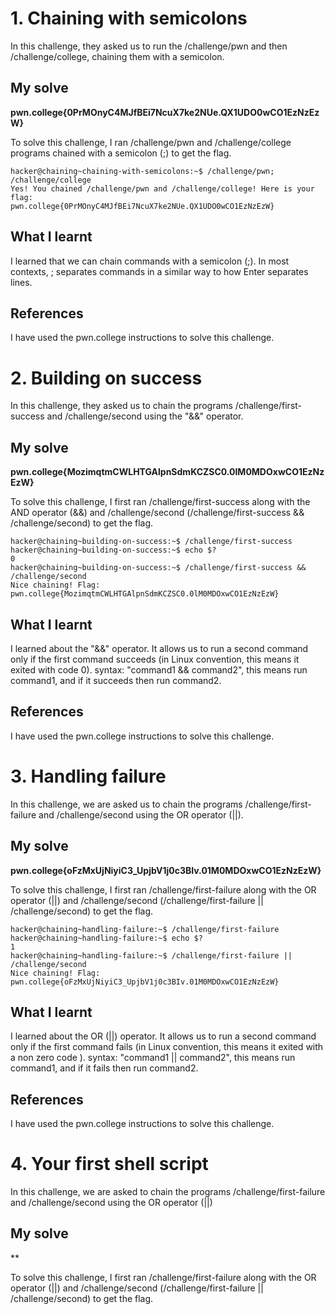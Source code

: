 # 1. Chaining with semicolons
In this challenge, they asked us to run the /challenge/pwn and then /challenge/college, chaining them with a semicolon.

## My solve
**pwn.college{0PrMOnyC4MJfBEi7NcuX7ke2NUe.QX1UDO0wCO1EzNzEzW}**

To solve this challenge, I ran /challenge/pwn and /challenge/college programs chained with a semicolon (;) to get the flag.

```
hacker@chaining~chaining-with-semicolons:~$ /challenge/pwn; /challenge/college
Yes! You chained /challenge/pwn and /challenge/college! Here is your flag:
pwn.college{0PrMOnyC4MJfBEi7NcuX7ke2NUe.QX1UDO0wCO1EzNzEzW}
```

## What I learnt
I learned that we can chain commands with a semicolon (;). In most contexts, ; separates commands in a similar way to how Enter separates lines.

## References
I have used the pwn.college instructions to solve this challenge.

# 2. Building on success
In this challenge, they asked us to chain the programs /challenge/first-success and /challenge/second using the "&&" operator.

## My solve
**pwn.college{MozimqtmCWLHTGAlpnSdmKCZSC0.0lM0MDOxwCO1EzNzEzW}**

To solve this challenge, I first ran /challenge/first-success along with the AND operator (&&) and /challenge/second (/challenge/first-success && /challenge/second) to get the flag. 

```
hacker@chaining~building-on-success:~$ /challenge/first-success
hacker@chaining~building-on-success:~$ echo $?
0
hacker@chaining~building-on-success:~$ /challenge/first-success && /challenge/second
Nice chaining! Flag: pwn.college{MozimqtmCWLHTGAlpnSdmKCZSC0.0lM0MDOxwCO1EzNzEzW}
```

## What I learnt
I learned about the "&&" operator. It allows us to run a second command only if the first command succeeds (in Linux convention, this means it exited with code 0). syntax: "command1 && command2", this means run command1, and if it succeeds then run command2.  

## References
I have used the pwn.college instructions to solve this challenge.

# 3. Handling failure
In this challenge, we are asked us to chain the programs /challenge/first-failure and /challenge/second using the OR operator (||).

## My solve
**pwn.college{oFzMxUjNiyiC3_UpjbV1j0c3BIv.01M0MDOxwCO1EzNzEzW}**

To solve this challenge, I first ran /challenge/first-failure along with the OR operator (||) and /challenge/second (/challenge/first-failure || /challenge/second) to get the flag. 

```
hacker@chaining~handling-failure:~$ /challenge/first-failure
hacker@chaining~handling-failure:~$ echo $?
1
hacker@chaining~handling-failure:~$ /challenge/first-failure || /challenge/second
Nice chaining! Flag: pwn.college{oFzMxUjNiyiC3_UpjbV1j0c3BIv.01M0MDOxwCO1EzNzEzW}
```

## What I learnt
I learned about the OR (||) operator. It allows us to run a second command only if the first command fails (in Linux convention, this means it exited with a non zero code ). syntax: "command1 || command2", this means run command1, and if it fails then run command2.  

## References
I have used the pwn.college instructions to solve this challenge.

# 4. Your first shell script
In this challenge, we are asked to chain the programs /challenge/first-failure and /challenge/second using the OR operator (||)

## My solve
**

To solve this challenge, I first ran /challenge/first-failure along with the OR operator (||) and /challenge/second (/challenge/first-failure || /challenge/second) to get the flag. 

```


